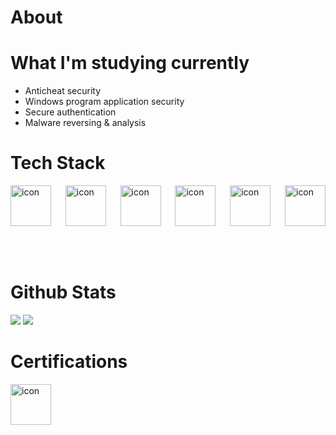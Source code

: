 # About

# What I'm studying currently
- Anticheat security
- Windows program application security
- Secure authentication
- Malware reversing & analysis

# Tech Stack
<div style="display: flex;justify-content: space-between;">
  <img src="https://techstack-generator.vercel.app/cpp-icon.svg" alt="icon" width="65" style="width: 65px; height: 65px; margin-right: 0px; margin-bottom: 50px;" />
  <img src="https://techstack-generator.vercel.app/csharp-icon.svg" alt="icon" width="65" style="width: 65px; height: 65px; margin-right: 0px; margin-bottom: 50px;"/>
  <img src="https://techstack-generator.vercel.app/python-icon.svg" alt="icon" width="65" style="width: 65px; height: 65px; margin-right: 0px; margin-bottom: 50px;"/>
  <img src="https://techstack-generator.vercel.app/github-icon.svg" alt="icon" width="65" style="width: 65px; height: 65px; margin-right: 0px; margin-bottom: 50px;"/>
  <img src="https://techstack-generator.vercel.app/java-icon.svg" alt="icon" width="65" style="width: 65px; height: 65px; margin-right: 0px; margin-bottom: 50px;" />
  <img src="https://techstack-generator.vercel.app/mysql-icon.svg" alt="icon" width="65" style="width: 65px; height: 65px; margin-right: 0px; margin-bottom: 0px;"/>
</div>

# Github Stats

![](https://github-readme-stats.vercel.app/api?username=VeryCuteLookingCat&show_icons=true&theme=tokyonight)
![](https://github-readme-stats.vercel.app/api/top-langs/?username=VeryCuteLookingCat&layout=compact&theme=tokyonight)

# Certifications

<div style="display: flex;justify-content: space-between;">
  <img src="https://images.credly.com/size/340x340/images/99becefb-f627-413c-8ad3-b52534e50037/image.png" alt="icon" width="65" style="width: 65px; height: 65px; margin-right: 0px; margin-bottom: 50px;" />
</div>

